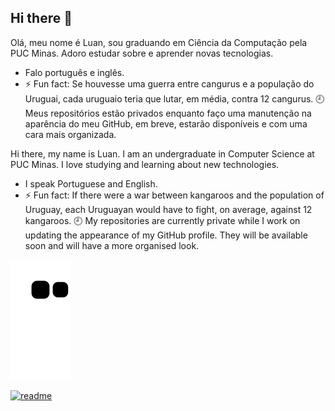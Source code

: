 ## Hi there 👋


Olá, meu nome é Luan, sou graduando em Ciência da Computação pela PUC Minas. Adoro estudar sobre e aprender novas tecnologias.
- Falo português e inglês. 
- ⚡ Fun fact: Se houvesse uma guerra entre cangurus e a população do Uruguai, cada uruguaio teria que lutar, em média, contra 12 cangurus.
🕘 Meus repositórios estão privados enquanto faço uma manutenção na aparência do meu GitHub, em breve, estarão disponíveis e com uma cara mais organizada. 



Hi there, my name is Luan. I am an undergraduate in Computer Science at PUC Minas. I love studying and learning about new technologies.
- I speak Portuguese and English.
- ⚡ Fun fact: If there were a war between kangaroos and the population of Uruguay, each Uruguayan would have to fight, on average, against 12 kangaroos.
🕘 My repositories are currently private while I work on updating the appearance of my GitHub profile. They will be available soon and will have a more organised look.


<!--
**LuanCarrieiros/LuanCarrieiros** is a ✨ _special_ ✨ repository because its `README.md` (this file) appears on your GitHub profile.
Estou disponível em ![image](https://github.com/user-attachments/assets/f3f88e4f-c39c-458c-af0e-27667f892d39) ![flag-united-kingdom_1f1ec-1f1e7](https://github.com/user-attachments/assets/b004d2c5-3010-40a9-b309-61e2dd11067e)
Here are some ideas to get you started:

- 🔭 I’m currently working on ...
- 🌱 I’m currently learning ... Aperfeiçoando conhecimentos em Algoritmo e Estruturas de Dados
- 👯 I’m looking to collaborate on ...
- 🤔 I’m looking for help with ...
- 💬 Ask me about ...
- 📫 How to reach me: ...
- 😄 Pronouns: ...
- ⚡ Fun fact: Se houvesse uma guerra entre cangurus e a população do Uruguai, cada uruguaio teria que lutar, em média, contra 12 cangurus.
-->

![Snake_animation](https://github.com/LuanCarrieiros/LuanCarrieiros/blob/output/github-contribution-grid-snake.svg)

[![readme](https://github-readme-stats.vercel.app/api/pin/?username=LuanCarrieiros&repo=LuanCarrieiros&theme=react)](https://github.com/LuanCarrieiros/LuanCarrieiros)
